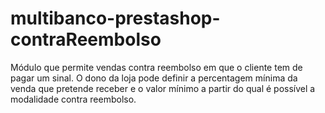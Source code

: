 # multibanco-prestashop-contraReembolso
Módulo que permite vendas contra reembolso em que o cliente tem de pagar um sinal.
O dono da loja pode definir a percentagem mínima da venda que pretende receber e o valor mínimo a partir do qual é possível a modalidade contra reembolso.
